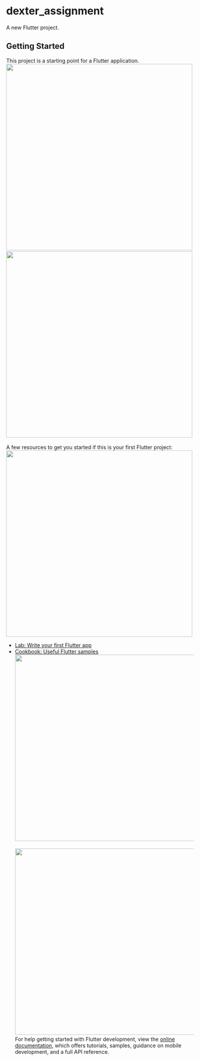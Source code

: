# dexter_assignment

A new Flutter project.

## Getting Started

This project is a starting point for a Flutter application.
<img src="/assets/images/Screenshot5" height="500em"/>&nbsp;
<img src="/assets/images/Screenshot1" height="500em"/>&nbsp;


A few resources to get you started if this is your first Flutter project:
<img src="/assets/images/Screenshot3" height="500em"/>
- [Lab: Write your first Flutter app](https://docs.flutter.dev/get-started/codelab)
- [Cookbook: Useful Flutter samples](https://docs.flutter.dev/cookbook)
  <img src="/assets/images/Screenshot2" height="500em"/>&nbsp;
  <img src="/assets/images/Screenshot4" height="500em"/>
For help getting started with Flutter development, view the
[online documentation](https://docs.flutter.dev/), which offers tutorials,
samples, guidance on mobile development, and a full API reference.
